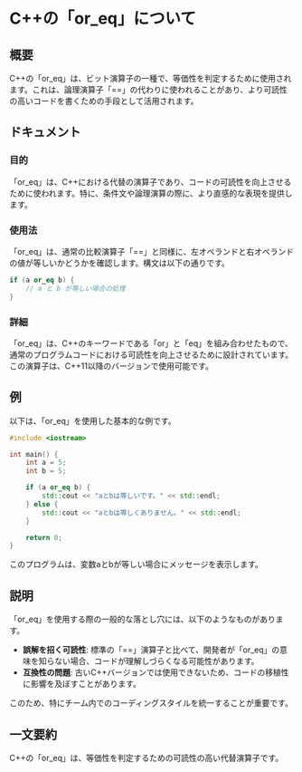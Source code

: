<!--
Meta Description: # C++の「or_eq」について ## 概要 C++の「or_eq」は、ビット演算子の一種で、等価性を判定するために使用されます。これは、論理演算子「==」の代わりに使われることがあり、より可読性の高いコードを書くための手段として活用されます。 ## ドキュメント ### 目的 「or_eq」は、...
Meta Keywords: or_eq, std, int, cpp, cout
-->

# C++の「or_eq」について

## 概要
C++の「or_eq」は、ビット演算子の一種で、等価性を判定するために使用されます。これは、論理演算子「==」の代わりに使われることがあり、より可読性の高いコードを書くための手段として活用されます。

## ドキュメント
### 目的
「or_eq」は、C++における代替の演算子であり、コードの可読性を向上させるために使われます。特に、条件文や論理演算の際に、より直感的な表現を提供します。

### 使用法
「or_eq」は、通常の比較演算子「==」と同様に、左オペランドと右オペランドの値が等しいかどうかを確認します。構文は以下の通りです。

```cpp
if (a or_eq b) {
    // a と b が等しい場合の処理
}
```

### 詳細
「or_eq」は、C++のキーワードである「or」と「eq」を組み合わせたもので、通常のプログラムコードにおける可読性を向上させるために設計されています。この演算子は、C++11以降のバージョンで使用可能です。

## 例
以下は、「or_eq」を使用した基本的な例です。

```cpp
#include <iostream>

int main() {
    int a = 5;
    int b = 5;

    if (a or_eq b) {
        std::cout << "aとbは等しいです。" << std::endl;
    } else {
        std::cout << "aとbは等しくありません。" << std::endl;
    }

    return 0;
}
```

このプログラムは、変数aとbが等しい場合にメッセージを表示します。

## 説明
「or_eq」を使用する際の一般的な落とし穴には、以下のようなものがあります。

- **誤解を招く可読性**: 標準の「==」演算子と比べて、開発者が「or_eq」の意味を知らない場合、コードが理解しづらくなる可能性があります。
- **互換性の問題**: 古いC++バージョンでは使用できないため、コードの移植性に影響を及ぼすことがあります。

このため、特にチーム内でのコーディングスタイルを統一することが重要です。

## 一文要約
C++の「or_eq」は、等価性を判定するための可読性の高い代替演算子です。